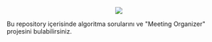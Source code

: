 

<p align="center">
<a href="https://www.mechsoft.com.tr/">
<img src="https://cdn.mechsoft.com.tr/web/image/res.company/1/logo_dark" >
</a>
</p>

Bu repository içerisinde algoritma sorularını ve "Meeting Organizer" projesini bulabilirsiniz.
